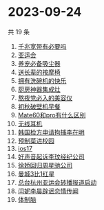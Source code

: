 # 2023-09-24

共 19 条

<!-- BEGIN -->
<!-- 最后更新时间 Sun Sep 24 2023 17:06:03 GMT+0800 (China Standard Time) -->

1. [千兆宽带有必要吗](https://www.zhihu.com/search?q=%E5%8D%83%E5%85%86%E5%AE%BD%E5%B8%A6%E6%9C%89%E5%BF%85%E8%A6%81%E5%90%97)
1. [亚运会](https://www.zhihu.com/search?q=%E4%BA%9A%E8%BF%90%E4%BC%9A)
1. [养宠必备吸尘器](https://www.zhihu.com/search?q=%E5%85%BB%E5%AE%A0%E5%BF%85%E5%A4%87%E5%90%B8%E5%B0%98%E5%99%A8)
1. [送长辈的按摩椅](https://www.zhihu.com/search?q=%E9%80%81%E9%95%BF%E8%BE%88%E7%9A%84%E6%8C%89%E6%91%A9%E6%A4%85)
1. [拥有洗碗机的快乐](https://www.zhihu.com/search?q=%E6%8B%A5%E6%9C%89%E6%B4%97%E7%A2%97%E6%9C%BA%E7%9A%84%E5%BF%AB%E4%B9%90)
1. [厨房神器集成灶](https://www.zhihu.com/search?q=%E5%8E%A8%E6%88%BF%E7%A5%9E%E5%99%A8%E9%9B%86%E6%88%90%E7%81%B6)
1. [熬夜党必入的美容仪](https://www.zhihu.com/search?q=%E7%86%AC%E5%A4%9C%E5%85%9A%E5%BF%85%E5%85%A5%E7%9A%84%E7%BE%8E%E5%AE%B9%E4%BB%AA)
1. [初秋破壁机早餐](https://www.zhihu.com/search?q=%E5%88%9D%E7%A7%8B%E7%A0%B4%E5%A3%81%E6%9C%BA%E6%97%A9%E9%A4%90)
1. [Mate60和pro有什么区别](https://www.zhihu.com/search?q=Mate60%E5%92%8Cpro%E6%9C%89%E4%BB%80%E4%B9%88%E5%8C%BA%E5%88%AB)
1. [无线耳机](https://www.zhihu.com/search?q=%E6%97%A0%E7%BA%BF%E8%80%B3%E6%9C%BA)
1. [韩国检方申请拘捕李在明](https://www.zhihu.com/search?q=%E9%9F%A9%E5%9B%BD%E6%A3%80%E6%96%B9%E7%94%B3%E8%AF%B7%E6%8B%98%E6%8D%95%E6%9D%8E%E5%9C%A8%E6%98%8E)
1. [预制菜进校园](https://www.zhihu.com/search?q=%E9%A2%84%E5%88%B6%E8%8F%9C%E8%BF%9B%E6%A0%A1%E5%9B%AD)
1. [ios17](https://www.zhihu.com/search?q=ios17)
1. [好声音起诉李玟经纪公司](https://www.zhihu.com/search?q=%E5%A5%BD%E5%A3%B0%E9%9F%B3%E8%B5%B7%E8%AF%89%E6%9D%8E%E7%8E%9F%E7%BB%8F%E7%BA%AA%E5%85%AC%E5%8F%B8)
1. [徐娇回归周星驰公司](https://www.zhihu.com/search?q=%E5%BE%90%E5%A8%87%E5%9B%9E%E5%BD%92%E5%91%A8%E6%98%9F%E9%A9%B0%E5%85%AC%E5%8F%B8)
1. [曼城3比1红星](https://www.zhihu.com/search?q=%E6%9B%BC%E5%9F%8E3%E6%AF%941%E7%BA%A2%E6%98%9F)
1. [总台杭州亚运会转播报道启动](https://www.zhihu.com/search?q=%E6%80%BB%E5%8F%B0%E6%9D%AD%E5%B7%9E%E4%BA%9A%E8%BF%90%E4%BC%9A%E8%BD%AC%E6%92%AD%E6%8A%A5%E9%81%93%E5%90%AF%E5%8A%A8)
1. [闫妮李晨辟谣恋情传闻](https://www.zhihu.com/search?q=%E9%97%AB%E5%A6%AE%E6%9D%8E%E6%99%A8%E8%BE%9F%E8%B0%A3%E6%81%8B%E6%83%85%E4%BC%A0%E9%97%BB)
1. [体制脑](https://www.zhihu.com/search?q=%E4%BD%93%E5%88%B6%E8%84%91)

<!-- END -->

